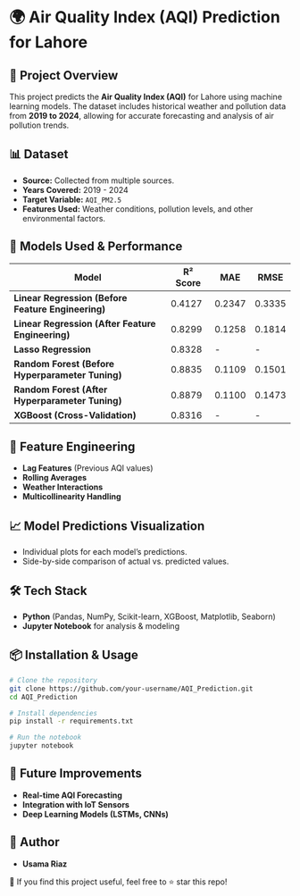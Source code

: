 # 🌍 Air Quality Index (AQI) Prediction for Lahore

## 📌 Project Overview
This project predicts the **Air Quality Index (AQI)** for Lahore using machine learning models. The dataset includes historical weather and pollution data from **2019 to 2024**, allowing for accurate forecasting and analysis of air pollution trends.

## 📊 Dataset
- **Source:** Collected from multiple sources.
- **Years Covered:** 2019 - 2024
- **Target Variable:** `AQI_PM2.5`
- **Features Used:** Weather conditions, pollution levels, and other environmental factors.

## 🚀 Models Used & Performance
| Model | R² Score | MAE | RMSE |
|--------------------------|----------|-------|-------|
| **Linear Regression (Before Feature Engineering)** | 0.4127 | 0.2347 | 0.3335 |
| **Linear Regression (After Feature Engineering)** | 0.8299 | 0.1258 | 0.1814 |
| **Lasso Regression** | 0.8328 | - | - |
| **Random Forest (Before Hyperparameter Tuning)** | 0.8835 | 0.1109 | 0.1501 |
| **Random Forest (After Hyperparameter Tuning)** | 0.8879 | 0.1100 | 0.1473 |
| **XGBoost (Cross-Validation)** | 0.8316 | - | - |

## 📌 Feature Engineering
- **Lag Features** (Previous AQI values)
- **Rolling Averages**
- **Weather Interactions**
- **Multicollinearity Handling**

## 📈 Model Predictions Visualization
- Individual plots for each model’s predictions.
- Side-by-side comparison of actual vs. predicted values.

## 🛠 Tech Stack
- **Python** (Pandas, NumPy, Scikit-learn, XGBoost, Matplotlib, Seaborn)
- **Jupyter Notebook** for analysis & modeling

## 📦 Installation & Usage
```bash
# Clone the repository
git clone https://github.com/your-username/AQI_Prediction.git
cd AQI_Prediction

# Install dependencies
pip install -r requirements.txt

# Run the notebook
jupyter notebook
```

## 📌 Future Improvements
- **Real-time AQI Forecasting**
- **Integration with IoT Sensors**
- **Deep Learning Models (LSTMs, CNNs)**

## 📝 Author
- **Usama Riaz**

📌 If you find this project useful, feel free to ⭐ star this repo!
